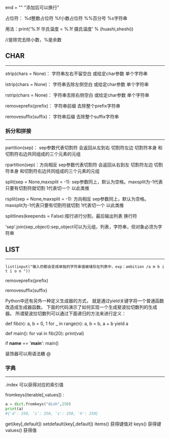 end = ""
"添加后可以换行"

占位符： %d整数占位符 %f小数占位符 %%百分号 %s字符串  

用法：print('%.1f 华氏温度 = %.1f 摄氏温度' % (huashi,sheshi))

//是除完去除小数，%是余数

CHAR
--------------------------------
--------------------------------
strip(chars = None)： 字符串左右不留空白 或给定char参数 单个字符串

lstrip(chars = None)： 字符串去除左侧空白 或给定char参数 单个字符串

rstrip(chars = None)： 字符串去除右侧空白 或给定char参数 单个字符串

removeprefix(prefix)： 字符串前缀 去除整个prefix字符串

removesuffix(suffix)： 字符串后缀 去除整个suffix字符串

### 拆分和拼接  
***
partition(sep)： sep参数代表切割符 会返回从左到右 切割符左边 切割符本身 和切割符右边共同组成的三个元素的元组  

rpartition(sep)：方向相反 sep参数代表切割符 会返回从右到左 切割符左边 切割符本身 和切割符右边共同组成的三个元素的元组

split(sep = None,maxsplit = -1): sep参数同上，默认为空格。maxsplit为-1代表只要有切割符就切割 1代表切一个 以此类推 

rsplit(sep = None,maxsplit = -1): 方向相反 sep参数同上，默认为空格。maxsplit为-1代表只要有切割符就切割 1代表切一个 以此类推 

splitlines(keepends = False):按行进行分割，最后输出列表 换行符  

'sep'.join(sep_object):sep_object可以为元组，列表，字符串，但对象必须为字符串

LIST
--------------------------------
--------------------------------
```
list(input("输入的都会变成单独的字符串值被储存在列表中，exp：ambition /a m b i t i o n "))
```

removeprefix(prefix)

removesuffix(suffix)
    
Python中还有另外一种定义生成器的方式，
就是通过yield关键字将一个普通函数改造成生成器函数。
下面的代码演示了如何实现一个生成斐波拉切数列的生成器。
所谓斐波拉切数列可以通过下面递归的方法来进行定义：

def fib(n):
    a, b = 0, 1
    for _ in range(n):
        a, b = b, a + b
        yield a


def main():
    for val in fib(20):
        print(val)


if __name__ == '__main__':
    main()
    
装饰器可以用语法糖 @


### 字典
***
.index 可以获得对应的索引值  

fromkeys(iterable[,values]) :
```python
a = dict.fromkeys("dish",250)
print(a)
#{'d': 250, 'i': 250, 's': 250, 'h': 250}
```
get(key[,default]) 
setdefault(key[,default])
items()  获得键值对
keys()  获得键
values()  获得值